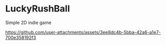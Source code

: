 # LuckyRushBall
 Simple 2D indie game



https://github.com/user-attachments/assets/3ee8dc4b-5bba-42a6-a1e7-700e358192f3

